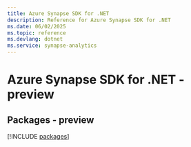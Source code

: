 ```yaml
---
title: Azure Synapse SDK for .NET
description: Reference for Azure Synapse SDK for .NET
ms.date: 06/02/2025
ms.topic: reference
ms.devlang: dotnet
ms.service: synapse-analytics
---
```

# Azure Synapse SDK for .NET - preview
## Packages - preview
[!INCLUDE [packages](synapse-index.md)]